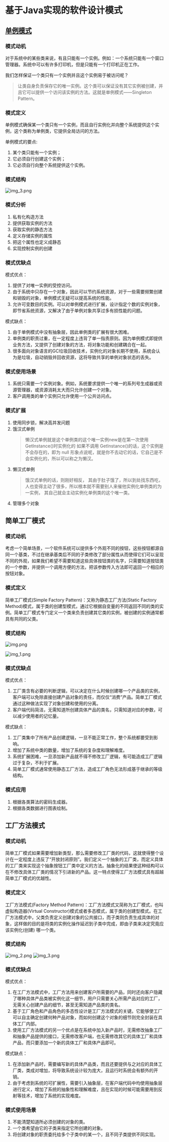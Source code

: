 # 基于Java实现的软件设计模式

## [单例模式](src/Singleton)

### 模式动机
对于系统中的某些类来说，有且只能有一个实例。例如：一个系统只能有一个窗口管理器。系统中可以有许多打印机，但是只能有一个打印机正在工作。

我们怎样保证一个类只有一个实例并且这个实例易于被访问呢？

> 让类自身负责保存它的唯一实例。这个类可以保证没有其它实例被创建，并且它可以提供一个访问该实例的方法。这就是单例模式——Singleton Pattern。

### 模式定义

单例模式确保某一个类只有一个实例，而且自行实例化并向整个系统提供这个实例，这个类称为单例类，它提供全局访问的方法。

单例模式的要点:
1. 某个类只能有一个实例； 
2. 它必须自行创建这个实例；
3. 它必须自行向整个系统提供这个实例。

### 模式结构

![img_3.png](img/img_3.png)

### 模式分析

1. 私有化构造方法
2. 提供获取实例的方法
3. 获取实例的静态方法
4. 定义存储实例的属性
5. 把这个属性也定义成静态
6. 实现控制实例的创建

### 模式优缺点

模式优点：
1. 提供了对唯一实例的受控访问。 
2. 由于系统中只存在一个对象，因此可以节约系统资源，对于一些需要频繁创建和销毁的对象，单例模式无疑可以提高系统的性能。
3. 允许可变数目的实例。可以对单例模式进行扩展，设计指定个数的实例对象，即节省系统资源，又解决了由于单例对象共享过多有损性能的问题。
   
模式缺点：
1. 由于单例模式中没有抽象层，因此单例类的扩展有很大困难。 
2. 单例类的职责过重，在一定程度上违背了单一指责原则。因为单例模式即提供业务方法，又提供了创建对象的方法，将对象功能和创建耦合在一起。
3. 很多面向对象语言的GC垃圾回收技术，实例化的对象长期不使用，系统会认为是垃圾，自动销毁并回收资源，这将导致共享的单例对象状态的丢失。


### 模式使用场景

1. 系统只需要一个实例对象。例如，系统要求提供一个唯一的系列号生成器或资源管理器，或资源消耗太大而只允许创建一个对象。 
2. 客户调用类的单个实例只允许使用一个公共访问点。

### 模式扩展

1. 使用同步锁，解决高并发问题
2. 饿汉式单例
   > 懒汉式单例就是这个单例类的这个唯一实例new是在第一次使用 GetInstance()时实例化的 
   > 如果不调用 GetInstance()的话，这个实例是不会存在的，即为 null 
   > 形象点说呢，就是你不去动它的话，它自己是不会实例化的，所以可以称之为懒汉。
3. 懒汉式单例
   > 饿汉式单例的话，则刚好相反， 
   > 其由于肚子饿了，所以到处找东西吃，人也变得主动了很多，所以根本就不需要别人来催他实例化单例类的为一实例， 
   > 其自己就会主动实例化单例类的这个唯一类。
4. 管理多个对象

## 简单工厂模式

### 模式动机

考虑一个简单场景，一个软件系统可以提供多个外观不同的按钮，这些按钮都源自同一个基类，不过在继承基类后不同的子类修改了部分属性从而使得它们可以呈现不同的外观，如果我们希望不需要知道这些具体按钮类的名字，只需要知道按钮类的一个参数，并提供一个调用方便的方法，把该参数传入方法即可返回一个相应的按钮对象。

### 模式定义 

简单工厂模式(Simple Factory Pattern)：又称为静态工厂方法(Static Factory Method)模式，属于类的创建型模式，通过它根据自变量的不同返回不同的类的实例。简单工厂模式专门定义一个类来负责创建其它类的实例，被创建的实例通常都具有共同的父类。

### 模式结构 

![img.png](img.png)

![img_1.png](img_1.png)

### 模式优缺点

模式优点：
1. 工厂类含有必要的判断逻辑，可以决定在什么时候创建哪一个产品类的实例，客户端可以免除直接创建产品对象的责任，而仅仅“消费”产品。简单工厂模式通过这种做法实现了对象创建和使用的分离。
2. 客户端代码简洁，无需知道所创建具体产品的类名，只需知道对应的参数，可以减少使用者的记忆量。

模式缺点：
1. 工厂类集中了所有产品创建逻辑，一旦不能正常工作，整个系统都要受到影响。
2. 增加了系统中类的数量，增加了系统的复杂度和理解难度。
3. 系统扩展困难，一旦添加新产品就不得不修改工厂逻辑，有可能造成工厂逻辑过于复杂，不利于扩展。
4. 简单工厂模式通常使用静态工厂方法，造成工厂角色无法形成基于继承的等级结构。

### 模式应用

1. 根据各类算法的密码生成器。
2. 根据各类数据进行图表绘制。

## 工厂方法模式

### 模式动机

简单工厂模式如果需要增加新类型，那么需要修改工厂类的代码，这就使得整个设计在一定程度上违反了“开放封闭原则”。我们定义一个抽象的工厂类，而定义具体的工厂类来实现这个抽象按钮工厂类中定义的方法。抽象化的结果使这种结构可以在不修改具体工厂类的情况下引进新的产品。这一特点使得工厂方法模式具有超越简单工厂模式的优越性。

### 模式定义

工厂方法模式(Factory Method Pattern)：工厂方法模式又简称为工厂模式，也叫虚拟构造器(Virtual Constructor)模式或者多态模式，属于类的创建型模式。在工厂方法模式中，父类负责定义创建对象的公共接口，而子类则负责生成具体的对象，这样做的目的是将类的实例化操作延迟到子类中完成，即由子类来决定究竟应该实例化(创建) 哪一个类。

### 模式结构 

![img_2.png](img_2.png)
![img_3.png](img_3.png)

### 模式优缺点

模式优点：
1. 在工厂方法模式中，工厂方法用来创建客户所需要的产品，同时还向客户隐藏了哪种具体产品类被实例化这一细节，用户只需要关心所需产品对应的工厂，无需关心创建产品的细节，甚至无需知道产品类的类名。
2. 基于工厂角色和产品角色的多态性设计是工厂方法模式的关键。它能够使工厂可以自主确定创建何种产品对象，而如何创建这个对象的细节则完全封装在具体工厂内部。
3. 使用工厂方法模式的另一个优点是在系统中加入新产品时，无需修改抽象工厂和抽象产品提供的接口，无需修改客户端，也无需修改其它的具体工厂和具体产品，而只要添加一个新的具体工厂和具体产品即可。

模式缺点：
1. 在添加新产品时，需要编写新的具体产品类，而且还要提供与之对应的具体工厂类，类成对增加，将导致系统设计较为庞大，且运行时系统会有额外的开销。
2. 由于考虑到系统的可扩展性，需要引入抽象层，在客户端代码中均使用抽象层进行定义，增加了系统的抽象性和理解难度，且在实现的时候可能需要用到反射等技术，增加了系统的实现难度。

### 模式使用场景

1. 不能清楚知道所必须创建的对象的类。
2. 一个类希望由它的子类来指定它所创建的对象。
3. 将创建对象的职责委托给多个子类中的某一个，且不同子类提供不同实现。








